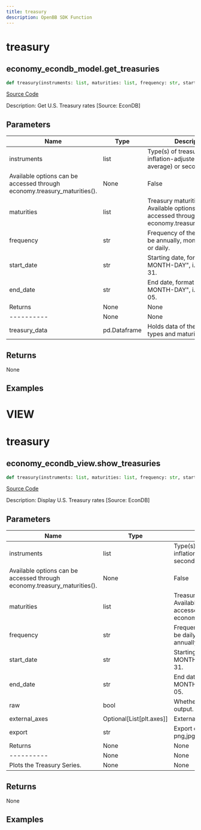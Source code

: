 ```yaml
---
title: treasury
description: OpenBB SDK Function
---
```

# treasury

## economy_econdb_model.get_treasuries

```python
def treasury(instruments: list, maturities: list, frequency: str, start_date: str, end_date: str) -> DataFrame:
```
[Source Code](https://github.com/OpenBB-finance/OpenBBTerminal/tree/main/openbb_terminal/economy/econdb_model.py#L723)

Description: Get U.S. Treasury rates [Source: EconDB]

## Parameters

| Name | Type | Description | Default | Optional |
| ---- | ---- | ----------- | ------- | -------- |
| instruments | list | Type(s) of treasuries, nominal, inflation-adjusted (long term average) or secondary market.
Available options can be accessed through economy.treasury_maturities(). | None | False |
| maturities | list | Treasury maturities to get. Available options can be accessed through economy.treasury_maturities(). | None | False |
| frequency | str | Frequency of the data, this can be annually, monthly, weekly or daily. | None | False |
| start_date | str | Starting date, format "YEAR-MONTH-DAY", i.e. 2010-12-31. | None | False |
| end_date | str | End date, format "YEAR-MONTH-DAY", i.e. 2020-06-05. | None | False |
| Returns | None | None | None | None |
| ---------- | None | None | None | None |
| treasury_data | pd.Dataframe | Holds data of the selected types and maturities | None | False |

## Returns

None

## Examples




# VIEW

# treasury

## economy_econdb_view.show_treasuries

```python
def treasury(instruments: list, maturities: list, frequency: str, start_date: str, end_date: str, raw: bool, external_axes: Union[List[axes], NoneType], export: str) -> None:
```
[Source Code](https://github.com/OpenBB-finance/OpenBBTerminal/tree/main/openbb_terminal/economy/econdb_view.py#L145)

Description: Display U.S. Treasury rates [Source: EconDB]

## Parameters

| Name | Type | Description | Default | Optional |
| ---- | ---- | ----------- | ------- | -------- |
| instruments | list | Type(s) of treasuries, nominal, inflation-adjusted or secondary market.
Available options can be accessed through economy.treasury_maturities(). | None | False |
| maturities | list | Treasury maturities to display. Available options can be accessed through economy.treasury_maturities(). | None | False |
| frequency | str | Frequency of the data, this can be daily, weekly, monthly or annually | None | False |
| start_date | str | Starting date, format "YEAR-MONTH-DAY", i.e. 2010-12-31. | None | False |
| end_date | str | End date, format "YEAR-MONTH-DAY", i.e. 2020-06-05. | None | False |
| raw | bool | Whether to display the raw output. | None | False |
| external_axes | Optional[List[plt.axes]] | External axes to plot on | None | False |
| export | str | Export data to csv,json,xlsx or png,jpg,pdf,svg file | None | False |
| Returns | None | None | None | None |
| ---------- | None | None | None | None |
| Plots the Treasury Series. | None | None | None | None |

## Returns

None

## Examples

